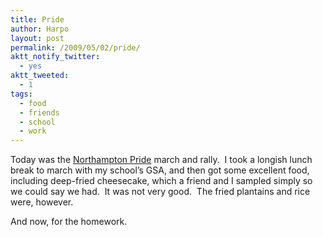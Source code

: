 ```yaml
---
title: Pride
author: Harpo
layout: post
permalink: /2009/05/02/pride/
aktt_notify_twitter:
  - yes
aktt_tweeted:
  - 1
tags:
  - food
  - friends
  - school
  - work
---
```

Today was the <a href="http://www.northamptonpride.org/" target="_blank">Northampton Pride</a> march and rally.  I took a longish lunch break to march with my school&#8217;s GSA, and then got some excellent food, including deep-fried cheesecake, which a friend and I sampled simply so we could say we had.  It was not very good.  The fried plantains and rice were, however.

And now, for the homework.